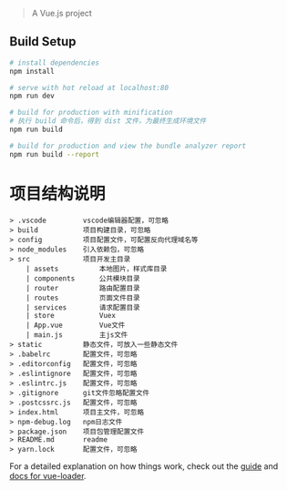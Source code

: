 
> A Vue.js project

## Build Setup

``` bash
# install dependencies
npm install

# serve with hot reload at localhost:80
npm run dev

# build for production with minification
# 执行 build 命令后，得到 dist 文件，为最终生成环境文件
npm run build

# build for production and view the bundle analyzer report
npm run build --report
```

# 项目结构说明
    > .vscode         vscode编辑器配置，可忽略
    > build           项目构建目录，可忽略
    > config          项目配置文件，可配置反向代理域名等
    > node_modules    引入依赖包，可忽略
    > src             项目开发主目录
        | assets          本地图片，样式库目录
        | components      公共模块目录
        | router          路由配置目录
        | routes          页面文件目录
        | services        请求配置目录
        | store           Vuex
        | App.vue         Vue文件
        | main.js         主js文件
    > static          静态文件，可放入一些静态文件
    > .babelrc        配置文件，可忽略
    > .editorconfig   配置文件，可忽略
    > .eslintignore   配置文件，可忽略
    > .eslintrc.js    配置文件，可忽略
    > .gitignore      git文件忽略配置文件
    > .postcssrc.js   配置文件，可忽略
    > index.html      项目主文件，可忽略
    > npm-debug.log   npm日志文件
    > package.json    项目包管理配置文件
    > README.md       readme
    > yarn.lock       配置文件，可忽略

For a detailed explanation on how things work, check out the [guide](http://vuejs-templates.github.io/webpack/) and [docs for vue-loader](http://vuejs.github.io/vue-loader).
